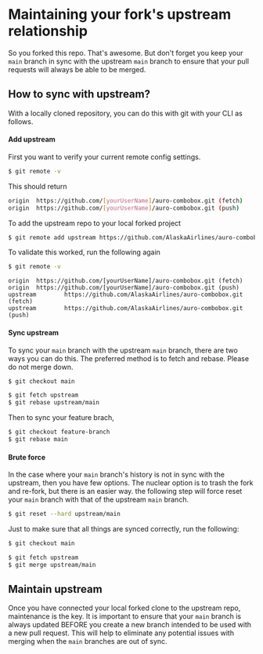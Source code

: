 # Maintaining your fork's upstream relationship

So you forked this repo. That's awesome. But don't forget you keep your `main` branch in sync with the upstream `main` branch to ensure that your pull requests will always be able to be merged.

## How to sync with upstream?

With a locally cloned repository, you can do this with git with your CLI as follows.

#### Add upstream

First you want to verify your current remote config settings.

```bash
$ git remote -v
```

This should return

```bash
origin  https://github.com/[yourUserName]/auro-combobox.git (fetch)
origin  https://github.com/[yourUserName]/auro-combobox.git (push)
```

To add the upstream repo to your local forked project

```bash
$ git remote add upstream https://github.com/AlaskaAirlines/auro-combobox.git
```

To validate this worked, run the following again

```bash
$ git remote -v
```

```
origin  https://github.com/[yourUserName]/auro-combobox.git (fetch)
origin  https://github.com/[yourUserName]/auro-combobox.git (push)
upstream        https://github.com/AlaskaAirlines/auro-combobox.git (fetch)
upstream        https://github.com/AlaskaAirlines/auro-combobox.git (push)
```

#### Sync upstream

To sync your `main` branch with the upstream `main` branch, there are two ways you can do this. The preferred method is to fetch and rebase. Please do not merge down.

```bash
$ git checkout main

$ git fetch upstream
$ git rebase upstream/main
```

Then to sync your feature brach,

```bash
$ git checkout feature-branch
$ git rebase main
```

#### Brute force

In the case where your `main` branch's history is not in sync with the upstream, then you have few options. The nuclear option is to trash the fork and re-fork, but there is an easier way. the following step will force reset your `main` branch with that of the upstream `main` branch.

```bash
$ git reset --hard upstream/main
```

Just to make sure that all things are synced correctly, run the following:

```bash
$ git checkout main

$ git fetch upstream
$ git merge upstream/main
```

## Maintain upstream

Once you have connected your local forked clone to the upstream repo, maintenance is the key. It is important to ensure that your `main` branch is always updated BEFORE you create a new branch intended to be used with a new pull request. This will help to eliminate any potential issues with merging when the `main` branches are out of sync.

